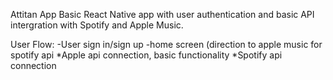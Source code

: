 Attitan App
Basic React Native app with user authentication and basic API intergration with Spotify and Apple Music.

User Flow:
-User sign in/sign up
-home screen (direction to apple music for spotify api
    *Apple api connection, basic functionality 
    *Spotify api connection
